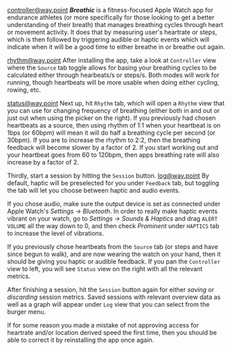 <controller@way.point>
***Breathic*** is a fitness-focused Apple Watch app for endurance athletes (or more specifically for those looking to get a better understanding of their breath) that manages breathing cycles through heart or movement activity. It does that by measuring user's heartrate or steps, which is then followed by triggering audible or haptic events which will indicate when it will be a good time to either breathe in or breathe out again.

<rhythm@way.point>
After installing the app, take a look at `Controller` view where the `Source` tab toggle allows for basing your breathing cycles to be calculated either through hearbeats/s or steps/s. Both modes will work for running, though heartbeats will be more usable when doing either cycling, rowing, etc.

<status@way.point>
Next up, hit `Rhythm` tab, which will open a `Rhythm` view that you can use for changing frequency of breathing (either both in and out or just out when using the picker on the right). If you previously had chosen heartbeats as a source, then using rhythm of 1:1 when your heartbeat is on 1bps (or 60bpm) will mean it will do half a breathing cycle per second (or 30bpm). If you are to increase the rhythm to 2:2, then the breathing feedback will become slower by a factor of 2. If you start working out and your heartbeat goes from 60 to 120bpm, then apps breathing rate will also increase by a factor of 2.

Thirdly, start a session by hitting the `Session` button.
<log@way.point>
By default, haptic will be preselected for you under `Feedback` tab, but toggling the tab will let you choose between haptic and audio events.


If you chose audio, make sure the output device is set as connected under Apple Watch's *Settings -> Bluetooth*. In order to really make haptic events vibrant on your watch, go to *Settings -> Sounds & Haptics* and drag `ALERT VOLUME` all the way down to 0, and then check *Prominent* under `HAPTICS` tab to increase the level of vibrations.

If you previously chose heartbeats from the `Source` tab (or steps and have since begun to walk), and are now wearing the watch on your hand, then it should be giving you haptic or audible feedback. If you pan the `Controller` view to left, you will see `Status` view on the right with all the relevant metrics.

After finishing a session, hit the `Session` button again for either *saving* or *discarding* session metrics. Saved sessions with relevant overview data as well as a graph will appear under `Log` view that you can select from the burger menu.

If for some reason you made a mistake of not approving access for heartrate and/or location derived speed the first time, then you should be able to correct it by reinstalling the app once again.

